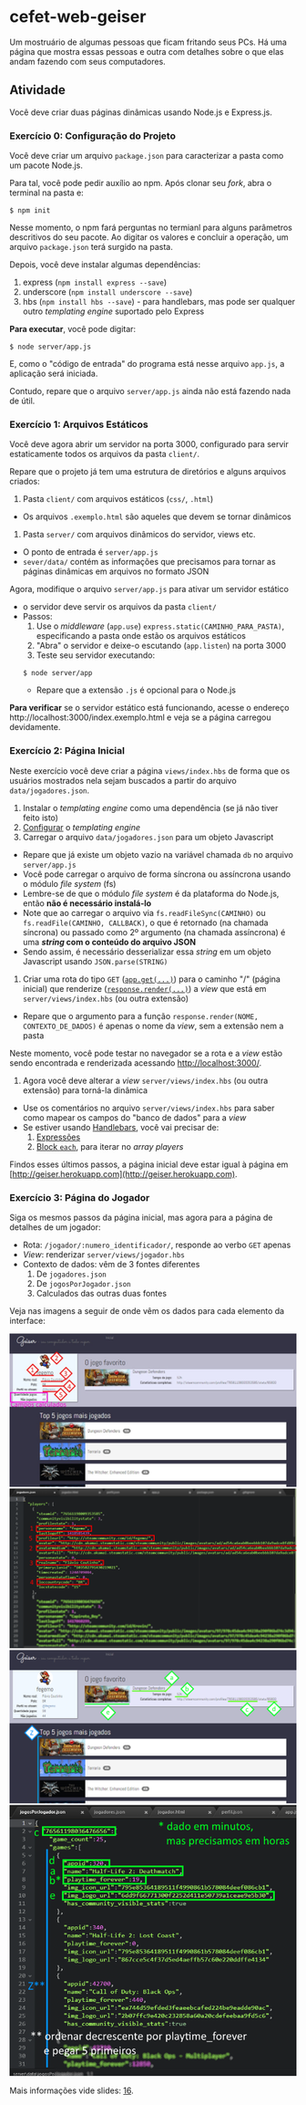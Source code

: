 # cefet-web-geiser

Um mostruário de algumas pessoas que ficam fritando seus PCs. Há uma página que mostra essas pessoas e outra com detalhes sobre o que elas andam fazendo com seus computadores.

## Atividade

Você deve criar duas páginas dinâmicas usando Node.js e Express.js.

### Exercício 0: Configuração do Projeto

Você deve criar um arquivo `package.json` para caracterizar a pasta como um pacote Node.js.

Para tal, você pode pedir auxílio ao npm. Após clonar seu _fork_, abra o terminal na pasta e:

```
$ npm init
```

Nesse momento, o npm fará perguntas no termianl para alguns parâmetros descritivos do seu pacote. Ao digitar os valores e concluir a operação, um arquivo `package.json` terá surgido na pasta.

Depois, você deve instalar algumas dependências:

1. express (`npm install express --save`)
1. underscore (`npm install underscore --save`)
1. hbs (`npm install hbs --save`) - para handlebars, mas pode ser qualquer outro _templating engine_ suportado pelo Express

**Para executar**, você pode digitar:

```
$ node server/app.js
```

E, como o "código de entrada" do programa está nesse arquivo `app.js`, a aplicação será iniciada.

Contudo, repare que o arquivo `server/app.js` ainda não está fazendo nada de útil.

### Exercício 1: Arquivos Estáticos

Você deve agora abrir um servidor na porta 3000, configurado para servir estaticamente todos os arquivos da pasta `client/`.

Repare que o projeto já tem uma estrutura de diretórios e alguns arquivos criados:

1. Pasta `client/` com arquivos estáticos (`css/`, `.html`)
  - Os arquivos `.exemplo.html` são aqueles que devem se tornar dinâmicos
1. Pasta `server/` com arquivos dinâmicos do servidor, views etc.
  - O ponto de entrada é `server/app.js`
  - `sever/data/` contém as informações que precisamos para tornar as páginas dinâmicas em arquivos no formato JSON

Agora, modifique o arquivo `server/app.js` para ativar um servidor estático

  - o servidor deve servir os arquivos da pasta `client/`
  - Passos:
    1. Use o _middleware_ (`app.use`) `express.static(CAMINHO_PARA_PASTA)`, especificando a pasta onde estão os arquivos estáticos
    1. "Abra" o servidor e deixe-o escutando (`app.listen`) na porta 3000
    1. Teste seu servidor executando:
      ```
      $ node server/app
      ```
      - Repare que a extensão `.js` é opcional para o Node.js

**Para verificar** se o servidor estático está funcionando, acesse o endereço  http://localhost:3000/index.exemplo.html e veja se a página carregou devidamente.

### Exercício 2: Página Inicial

Neste exercício você deve criar a página `views/index.hbs` de forma que os usuários mostrados nela sejam buscados a partir do arquivo `data/jogadores.json`.

1. Instalar o _templating engine_ como uma dependência (se já não tiver feito isto)
1. [Configurar](http://expressjs.com/en/guide/using-template-engines.html) o _templating engine_
1. Carregar o arquivo `data/jogadores.json` para um objeto Javascript
  - Repare que já existe um objeto vazio na variável chamada `db` no arquivo `server/app.js`
  - Você pode carregar o arquivo de forma síncrona ou assíncrona usando o módulo _file system_ (fs)
  - Lembre-se de que o módulo _file system_ é da plataforma do Node.js, então **não é necessário instalá-lo**
  - Note que ao carregar o arquivo via `fs.readFileSync(CAMINHO)` ou `fs.readFile(CAMINHO, CALLBACK)`, o que é retornado (na chamada síncrona) ou passado como 2º argumento (na chamada assíncrona) é uma **_string_ com o conteúdo do arquivo JSON**
   - Sendo assim, é necessário desserializar essa _string_ em um objeto Javascript usando `JSON.parse(STRING)`
1. Criar uma rota do tipo `GET` ([`app.get(...)`](http://expressjs.com/starter/basic-routing.html)) para o caminho "/" (página inicial) que renderize ([`response.render(...)`](http://expressjs.com/en/4x/api.html#res.render)) a _view_ que está em `server/views/index.hbs` (ou outra extensão)
  - Repare que o argumento para a função `response.render(NOME, CONTEXTO_DE_DADOS)` é apenas o nome da _view_, sem a extensão nem a pasta


Neste momento, você pode testar no navegador se a rota e a _view_ estão sendo encontrada e renderizada acessando [http://localhost:3000/](http://localhost:3000/).

1. Agora você deve alterar a _view_ `server/views/index.hbs` (ou outra extensão) para torná-la dinâmica
  - Use os comentários no arquivo `server/views/index.hbs` para saber como mapear os campos do "banco de dados" para a _view_
  - Se estiver usando [Handlebars](http://handlebarsjs.com/), você vai precisar de:
    1. [Expressões](http://handlebarsjs.com/#getting-started)
    1. [Block `each`](http://handlebarsjs.com/builtin_helpers.html#iteration), para iterar no _array players_

Findos esses últimos passos, a página inicial deve estar igual à página em [http://geiser.herokuapp.com](http://geiser.herokuapp.com).

### Exercício 3: Página do Jogador

Siga os mesmos passos da página inicial, mas agora para a página de detalhes de um jogador:

- Rota: `/jogador/:numero_identificador/`, responde ao verbo `GET` apenas
- _View_: renderizar `server/views/jogador.hbs`
- Contexto de dados: vêm de 3 fontes diferentes
  1. De `jogadores.json`
  1. De `jogosPorJogador.json`
  1. Calculados das outras duas fontes

Veja nas imagens a seguir de onde vêm os dados para cada elemento da interface:

![](docs/geiser-jogos1.png)
![](docs/geiser-jogos1-json.png)
![](docs/geiser-jogos2.png)
![](docs/geiser-jogos2-json.png)


Mais informações vide slides: [16](http://fegemo.github.io/cefet-web/classes/ssn4/#16).
